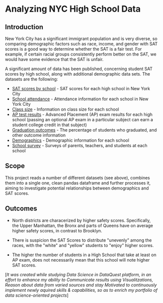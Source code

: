 # Analyzing NYC High School Data
## Introduction
New York City has a significant immigrant population and is very diverse, so comparing demographic factors such as race, income, and gender with SAT scores is a good way to determine whether the SAT is a fair test. For example, if certain racial groups consistently perform better on the SAT, we would have some evidence that the SAT is unfair. 

A significant amount of data has been published, concerning student SAT scores by high school, along with additional demographic data sets. The datasets are the following:

* [SAT scores by school](https://data.cityofnewyork.us/Education/2012-SAT-Results/f9bf-2cp4) - SAT scores for each high school in New York City
* [School attendance](https://data.cityofnewyork.us/Education/2010-2011-School-Attendance-and-Enrollment-Statist/7z8d-msnt) - Attendance information for each school in New York City
* [Class size](https://data.cityofnewyork.us/Education/2010-2011-Class-Size-School-level-detail/urz7-pzb3) - Information on class size for each school
* [AP test results](https://data.cityofnewyork.us/Education/2010-AP-College-Board-School-Level-Results/itfs-ms3e) - Advanced Placement (AP) exam results for each high school (passing an optional AP exam in a particular subject can earn a student college credit in that subject)
* [Graduation outcomes](https://data.cityofnewyork.us/Education/2005-2010-Graduation-Outcomes-School-Level/vh2h-md7a) - The percentage of students who graduated, and other outcome information
* [Demographics](https://data.cityofnewyork.us/Education/2006-2012-School-Demographics-and-Accountability-S/ihfw-zy9j) - Demographic information for each school
* [School survey](https://data.cityofnewyork.us/Education/2011-NYC-School-Survey/mnz3-dyi8) - Surveys of parents, teachers, and students at each school

## Scope 

This project reads a number of different datasets (see above), combines them into a single one, clean pandas dataframe and further processes it, aiming to investigate potential relationships between demographics and SAT scores.

## Outcomes 

* North districts are characerized by higher safety scores. Specifically, the Upper Manhattan, the Bronx and parts of Queens have on average higher safety scores, in contrast to Brooklyn.

* There is suspicion the SAT Scores to distribute "unevenly" among the races, with the "white" and "yellow" students to "enjoy" higher scores.

* The higher the number of students in a High School that take at least on AP exam, does not necessarily mean that this school will note higher SAT scores.

[*It was created while studying Data Science in DataQuest platform, in an effort to enhance my ability to Communicate results using Visualitzations, Reason about data from varied sources and stay Motivated to continuously implement newly aquired skills & capabilities, so as to enrich my portfolio of data science-oriented projects*] 